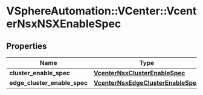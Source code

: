 # VSphereAutomation::VCenter::VcenterNsxNSXEnableSpec

## Properties
Name | Type | Description | Notes
------------ | ------------- | ------------- | -------------
**cluster_enable_spec** | [**VcenterNsxClusterEnableSpec**](VcenterNsxClusterEnableSpec.md) |  | 
**edge_cluster_enable_spec** | [**VcenterNsxEdgeClusterEnableSpec**](VcenterNsxEdgeClusterEnableSpec.md) |  | 


